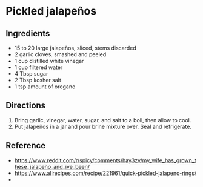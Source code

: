 # Pickled jalapeños

## Ingredients
* 15 to 20 large jalapeños, sliced, stems discarded
* 2 garlic cloves, smashed and peeled
* 1 cup distilled white vinegar
* 1 cup filtered water
* 4 Tbsp sugar
* 2 Tbsp kosher salt
* 1 tsp amount of oregano

## Directions
1. Bring garlic, vinegar, water, sugar, and salt to a boil, then allow to cool.
2. Put jalapeños in a jar and pour brine mixture over. Seal and refrigerate.

## Reference
* <https://www.reddit.com/r/spicy/comments/hay3zv/my_wife_has_grown_these_jalapeño_and_ive_been/>
* <https://www.allrecipes.com/recipe/221961/quick-pickled-jalapeno-rings/>
* 
